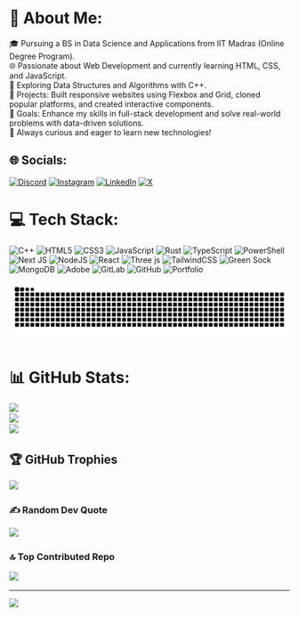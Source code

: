 # 💫 About Me:
🎓 Pursuing a BS in Data Science and Applications from IIT Madras (Online Degree Program).<br>🌐 Passionate about Web Development and currently learning HTML, CSS, and JavaScript.<br>🧩 Exploring Data Structures and Algorithms with C++.<br>🚀 Projects: Built responsive websites using Flexbox and Grid, cloned popular platforms, and created interactive components.<br>🎯 Goals: Enhance my skills in full-stack development and solve real-world problems with data-driven solutions.<br>🌱 Always curious and eager to learn new technologies!


## 🌐 Socials:
[![Discord](https://img.shields.io/badge/Discord-%237289DA.svg?logo=discord&logoColor=white)](https://discord.gg/khanoorr) [![Instagram](https://img.shields.io/badge/Instagram-%23E4405F.svg?logo=Instagram&logoColor=white)](https://instagram.com/khanoorr) [![LinkedIn](https://img.shields.io/badge/LinkedIn-%230077B5.svg?logo=linkedin&logoColor=white)](https://www.linkedin.com/in/noor-khan-470132258/) [![X](https://img.shields.io/badge/X-black.svg?logo=X&logoColor=white)](https://x.com/khanoorr) 

# 💻 Tech Stack:
![C++](https://img.shields.io/badge/c++-%2300599C.svg?style=for-the-badge&logo=c%2B%2B&logoColor=white) ![HTML5](https://img.shields.io/badge/html5-%23E34F26.svg?style=for-the-badge&logo=html5&logoColor=white) ![CSS3](https://img.shields.io/badge/css3-%231572B6.svg?style=for-the-badge&logo=css3&logoColor=white) ![JavaScript](https://img.shields.io/badge/javascript-%23323330.svg?style=for-the-badge&logo=javascript&logoColor=%23F7DF1E) ![Rust](https://img.shields.io/badge/rust-%23000000.svg?style=for-the-badge&logo=rust&logoColor=white) ![TypeScript](https://img.shields.io/badge/typescript-%23007ACC.svg?style=for-the-badge&logo=typescript&logoColor=white) ![PowerShell](https://img.shields.io/badge/PowerShell-%235391FE.svg?style=for-the-badge&logo=powershell&logoColor=white) ![Next JS](https://img.shields.io/badge/Next-black?style=for-the-badge&logo=next.js&logoColor=white) ![NodeJS](https://img.shields.io/badge/node.js-6DA55F?style=for-the-badge&logo=node.js&logoColor=white) ![React](https://img.shields.io/badge/react-%2320232a.svg?style=for-the-badge&logo=react&logoColor=%2361DAFB) ![Three js](https://img.shields.io/badge/threejs-black?style=for-the-badge&logo=three.js&logoColor=white) ![TailwindCSS](https://img.shields.io/badge/tailwindcss-%2338B2AC.svg?style=for-the-badge&logo=tailwind-css&logoColor=white) ![Green Sock](https://img.shields.io/badge/green%20sock-88CE02?style=for-the-badge&logo=greensock&logoColor=white) ![MongoDB](https://img.shields.io/badge/MongoDB-%234ea94b.svg?style=for-the-badge&logo=mongodb&logoColor=white) ![Adobe](https://img.shields.io/badge/adobe-%23FF0000.svg?style=for-the-badge&logo=adobe&logoColor=white) ![GitLab](https://img.shields.io/badge/gitlab-%23181717.svg?style=for-the-badge&logo=gitlab&logoColor=white) ![GitHub](https://img.shields.io/badge/github-%23121011.svg?style=for-the-badge&logo=github&logoColor=white) ![Portfolio](https://img.shields.io/badge/Portfolio-%23000000.svg?style=for-the-badge&logo=firefox&logoColor=#FF7139)

<picture>
  <source media="(prefers-color-scheme: dark)" srcset="https://raw.githubusercontent.com/khanoorr/khanoorr/output/github-snake-dark.svg" />
  <source media="(prefers-color-scheme: light)" srcset="https://raw.githubusercontent.com/khanoorr/khanoorr/output/github-snake.svg" />
  <img alt="github-snake" src="https://raw.githubusercontent.com/khanoorr/khanoorr/output/github-snake.svg" />
</picture>

# 📊 GitHub Stats:
![](https://github-readme-stats.vercel.app/api?username=khanoorr&theme=dark&hide_border=false&include_all_commits=false&count_private=false)<br/>
![](https://github-readme-streak-stats.herokuapp.com/?user=khanoorr&theme=dark&hide_border=false)<br/>
![](https://github-readme-stats.vercel.app/api/top-langs/?username=khanoorr&theme=dark&hide_border=false&include_all_commits=false&count_private=false&layout=compact)

## 🏆 GitHub Trophies
![](https://github-profile-trophy.vercel.app/?username=khanoorr&theme=radical&no-frame=false&no-bg=true&margin-w=4)

### ✍️ Random Dev Quote
![](https://quotes-github-readme.vercel.app/api?type=horizontal&theme=radical)

### 🔝 Top Contributed Repo
![](https://github-contributor-stats.vercel.app/api?username=khanoorr&limit=5&theme=dark&combine_all_yearly_contributions=true)

---
[![](https://visitcount.itsvg.in/api?id=khanoorr&icon=0&color=0)](https://visitcount.itsvg.in)

<!-- Proudly created with GPRM ( https://gprm.itsvg.in ) -->
